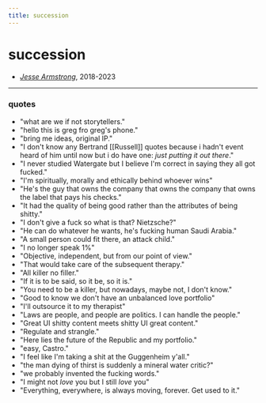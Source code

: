 ```yaml
---
title: succession
---
```


# succession

- *[Jesse Armstrong](https://en.wikipedia.org/wiki/Succession_(TV_series))*, 2018-2023

- ---

### quotes
- "what are we if not storytellers."
- "hello this is greg fro greg's phone."
- "bring me ideas, original IP."
- "I don't know any Bertrand [[Russell]] quotes because i hadn't event heard of him until now but i do have one: *just putting it out there*."
- "I never studied Watergate but I believe I'm correct in saying they all got fucked."
- "I'm spiritually, morally and ethically behind whoever wins"
- "He's the guy that owns the company that owns the company that owns the label that pays his checks."
- "It had the quality of being good rather than the attributes of being shitty."
- "I don't give a fuck so what is that? Nietzsche?"
- "He can do whatever he wants, he's fucking human Saudi Arabia."
- "A small person could fit there, an attack child."
- "I no longer speak 1%"
- "Objective, independent, but from our point of view."
- "That would take care of the subsequent therapy."
- "All killer no filler."
- "If it is to be said, so it be, so it is."
- "You need to be a killer, but nowadays, maybe not, I don't know."
- "Good to know we don't have an unbalanced love portfolio"
- "I'll outsource it to my therapist"
- "Laws are people, and people are politics. I can handle the people."
- "Great UI shitty content meets shitty UI great content."
- "Regulate and strangle."
- "Here lies the future of the Republic and my portfolio."
- "easy, Castro."
- "I feel like I'm taking a shit at the Guggenheim y'all."
- "the man dying of thirst is suddenly a mineral water critic?"
- "we probably invented the fucking words."
- "I might not *love* you but I still *love* you"
- "Everything, everywhere, is always moving, forever. Get used to it."


